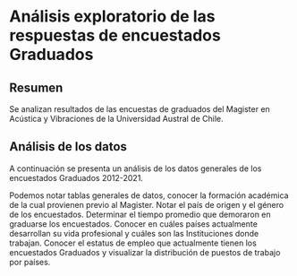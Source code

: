 # Análisis exploratorio de las respuestas de encuestados Graduados

## Resumen 

Se analizan resultados de las encuestas de graduados del Magister en Acústica y Vibraciones de la Universidad Austral de Chile.

## Análisis de los datos 
 
A continuación se presenta un análisis de los datos generales de los encuestados Graduados 2012-2021.

Podemos notar tablas generales de datos, conocer la formación académica de la cual provienen previo al Magister. Notar el país de origen y el género de los encuestados. Determinar el tiempo promedio que demoraron en graduarse los encuestados. Conocer en cuáles países actualmente desarrollan su vida profesional y cuáles son las Instituciones donde trabajan. Conocer el estatus de empleo que actualmente tienen los encuestados Graduados y visualizar la distribución de puestos de trabajo por países.
